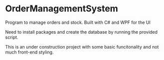 # OrderManagementSystem
Program to manage orders and stock. Built with C# and WPF for the UI

Need to install packages and create the database by running the provided script.

This is an under construction project with some basic funcitonality and not much front-end styling.

